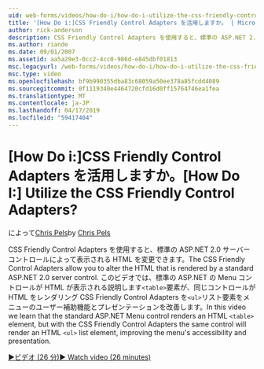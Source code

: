 ```yaml
---
uid: web-forms/videos/how-do-i/how-do-i-utilize-the-css-friendly-control-adapters
title: '[How Do i:]CSS Friendly Control Adapters を活用しますか。 | Microsoft Docs'
author: rick-anderson
description: CSS Friendly Control Adapters を使用すると、標準の ASP.NET 2.0 サーバー コントロールによって表示される HTML を変更できます。 このビデオで説明します、経歴の持ち主.
ms.author: riande
ms.date: 09/01/2007
ms.assetid: aa5a29e3-0cc2-4cc0-986d-e845dbf01813
msc.legacyurl: /web-forms/videos/how-do-i/how-do-i-utilize-the-css-friendly-control-adapters
msc.type: video
ms.openlocfilehash: bf9b990355dba83c68059a50ee378a85fcdd4089
ms.sourcegitcommit: 0f1119340e4464720cfd16d0ff15764746ea1fea
ms.translationtype: MT
ms.contentlocale: ja-JP
ms.lasthandoff: 04/17/2019
ms.locfileid: "59417404"
---
```

# <a name="how-do-i-utilize-the-css-friendly-control-adapters"></a><span data-ttu-id="023c5-105">[How Do i:]CSS Friendly Control Adapters を活用しますか。</span><span class="sxs-lookup"><span data-stu-id="023c5-105">[How Do I:] Utilize the CSS Friendly Control Adapters?</span></span>

<span data-ttu-id="023c5-106">によって[Chris Pels](https://twitter.com/chrispels)</span><span class="sxs-lookup"><span data-stu-id="023c5-106">by [Chris Pels](https://twitter.com/chrispels)</span></span>

<span data-ttu-id="023c5-107">CSS Friendly Control Adapters を使用すると、標準の ASP.NET 2.0 サーバー コントロールによって表示される HTML を変更できます。</span><span class="sxs-lookup"><span data-stu-id="023c5-107">The CSS Friendly Control Adapters allow you to alter the HTML that is rendered by a standard ASP.NET 2.0 server control.</span></span> <span data-ttu-id="023c5-108">このビデオでは、標準の ASP.NET の Menu コントロールが HTML が表示される説明します`<table>`要素が、同じコントロールが HTML をレンダリング CSS Friendly Control Adapters を`<ul>`リスト要素をメニューのユーザー補助機能とプレゼンテーションを改善します。</span><span class="sxs-lookup"><span data-stu-id="023c5-108">In this video we learn that the standard ASP.NET Menu control renders an HTML `<table>` element, but with the CSS Friendly Control Adapters the same control will render an HTML `<ul>` list element, improving the menu's accessibility and presentation.</span></span> 

[<span data-ttu-id="023c5-109">&#9654;ビデオ (26 分)</span><span class="sxs-lookup"><span data-stu-id="023c5-109">&#9654; Watch video (26 minutes)</span></span>](https://channel9.msdn.com/Blogs/ASP-NET-Site-Videos/how-do-i-utilize-the-css-friendly-control-adapters)
